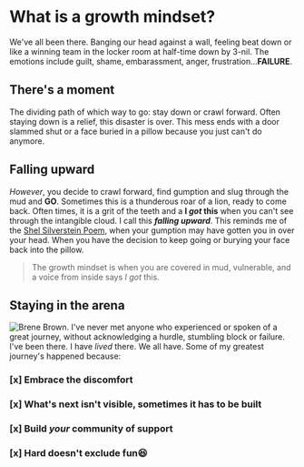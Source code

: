 # What is a growth mindset?
We've all been there. Banging our head against a wall, feeling beat down or like a winning team in the locker room at half-time down by 3-nil. The emotions include guilt, shame, embarassment, anger, frustration...**FAILURE**.
## There's a moment
The dividing path of which way to go: stay down or crawl forward. Often staying down is a relief, this disaster is over. This mess ends with a door slammed shut or a face buried in a pillow because you just can't do anymore. 
## Falling upward
*However*, you decide to crawl forward, find gumption and slug through the mud and **GO**. Sometimes this is a thunderous roar of a lion, ready to come back. Often times, it is a grit of the teeth and a **I _got_ this** when you can't see through the intangible cloud.
I call this **_falling upward_**. This reminds me of the [Shel Silverstein Poem](https://i.pinimg.com/originals/f6/ea/b2/f6eab25dbd00713e64e74bd23114d79c.jpg), when your gumption may have gotten you in over your head. When you have the decision to keep going or burying your face back into the pillow.
> The growth mindset is when you are covered in mud, vulnerable, and a voice from inside says 
> *I got* this.
## Staying in the arena
![Brene Brown](https://live.staticflickr.com/2846/32503370824_b61b1c4947_z.jpg). 
I've never met anyone who experienced or spoken of a great journey, without acknowledging a hurdle, stumbling block or failure. I've been there. I have *lived* there. We all have. Some of my greatest journey's happened because:
### [x] Embrace the discomfort
### [x] What's next isn't visible, sometimes it has to be built
### [x] Build *your* community of support
### [x] Hard doesn't exclude fun:laughing:
